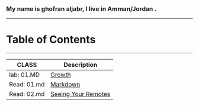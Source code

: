 
### My name is ghofran aljabr, I live in Amman/Jordan .
---------
# Table of Contents
-----------
| CLASS | Description |
| -----|------ |
| lab:  01.MD|  [Growth](https://ghofranaljabr.github.io/reading-notes/lab:01b) |
 |Read: 01.md |[Markdown](https://ghofranaljabr.github.io/reading-notes/Read:%2001)  |
|Read: 02.md |[Seeing Your Remotes](https://ghofranaljabr.github.io/reading-notes/Read:%2002)  |


